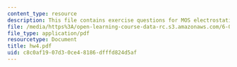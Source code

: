 ```yaml
---
content_type: resource
description: This file contains exercise questions for MOS electrostatics.
file: /media/https%3A/open-learning-course-data-rc.s3.amazonaws.com/6-012-microelectronic-devices-and-circuits-fall-2005/c8c0af1907d30ce48186dfffd824d5af_hw4.pdf
file_type: application/pdf
resourcetype: Document
title: hw4.pdf
uid: c8c0af19-07d3-0ce4-8186-dfffd824d5af
---
```

